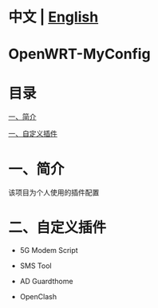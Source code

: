 
# 中文 | [English](https://github.com/Siriling/OpenWRT-MyConfig/blob/main/EngLish.md)
# OpenWRT-MyConfig

# 目录

[一、简介](#一简介)

[一、自定义插件](#二自定义插件)

# 一、简介

该项目为个人使用的插件配置

# 二、自定义插件

- 5G Modem Script

- SMS Tool

- AD Guardthome
- OpenClash
